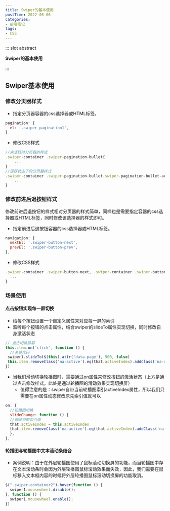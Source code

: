 ```yaml
---
title: Swiper的基本使用
postTime: 2022-05-06
categories:
- 前端笔记
tags:
- CSS
---
```




::: slot abstract

**Swiper的基本使用**


:::

## Swiper基本使用

### 修改分页器样式

- 指定分页器容器的css选择器或HTML标签。

```javascript
pagination: {
  el: '.swiper-pagination1',
}
```

- 修改CSS样式

```javascript
//未活跃时分页器的样式
.swiper-container .swiper-pagination-bullet{
	...
}
//活跃状态下的分页器样式
.swiper-container .swiper-pagination-bullet.swiper-pagination-bullet-active{
	...
}
```

### 修改前进后退按钮样式

修改前进后退按钮的样式相对分页器的样式简单，同样也是需要指定容器的css选择器或HTML标签，同时修改该选择器的样式即可。

- 指定前进后退按钮容器的css选择器或HTML标签。

```JavaScript
navigation: {
  nextEl: '.swiper-button-next',
  prevEl: '.swiper-button-prev',
},
```

- 修改CSS样式

```JavaScript
.swiper-container .swiper-button-next, .swiper-container .swiper-button-prev{
  ...
}
```

### 场景使用

#### 点击按钮实现每一屏切换

- 给每个按钮设置一个自定义属性来对应每一屏的索引
- 监听每个按钮的点击属性，结合swiper的slideTo属性实现切换，同时修改自身激活状态

```javascript
// 点击切换屏幕
this.item.on('click', function () {
  //关键代码
 swiper1.slideTo($(this).attr('data-page'), 500, false)
 this.item.removeClass('na-active').eq(that.activeIndex).addClass('na-active')
})
```

- 当我们滑动切换轮播图时，需要通过on属性来修改按钮的激活状态（上方是通过点击修改样式，此处是通过轮播图的滑动效果实现切换屏）
  - 值得注意的是：swiper自带当前轮播图索引activeIndex属性，所以我们只需要在on属性动态修改原先索引值就可以

```javascript
on: {
  //轮播图切换
  slideChange: function () {
  //修改当前索引值
  that.activeIndex = this.activeIndex
  that.item.removeClass('na-active').eq(that.activeIndex).addClass('na-active')
  },
},
```

#### 轮播图与轮播图中文本滚动条结合

- 案例说明：由于在外层轮播图使用了鼠标滚动切换屏的功能，而当轮播图中存在文本滚动条时会因为外层轮播图鼠标滚动效果而失效，因此，我们需要在鼠标移入文本框内容的时候将外层轮播图鼠标滚动切换屏的功能取消。

```javascript
$(".swiper-container2").hover(function () {
  swiper1.mousewheel.disable();
}, function () {
  swiper1.mousewheel.enable();
})
```

